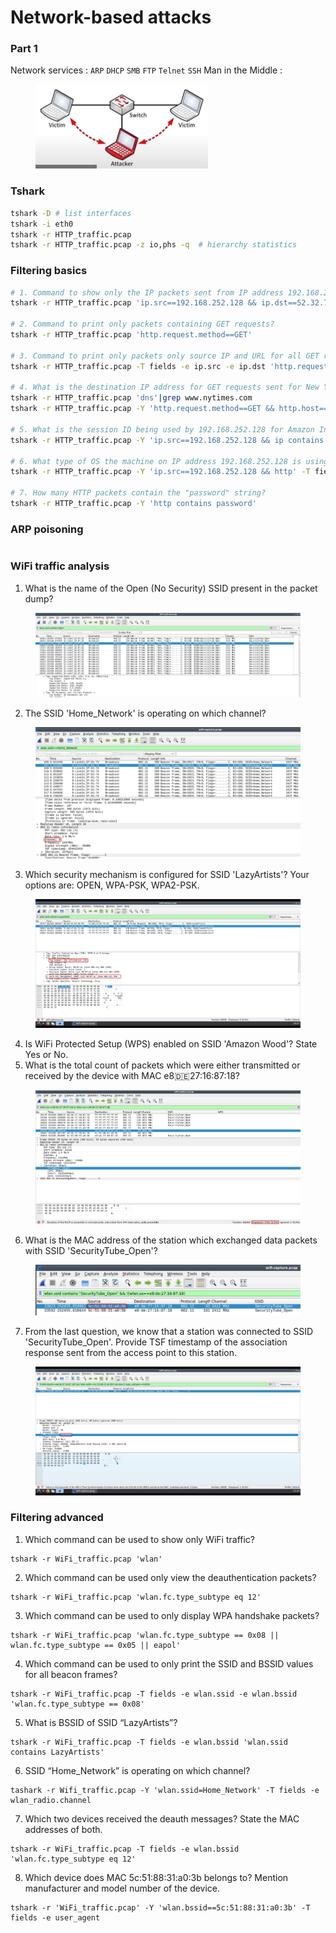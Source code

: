 # Network-based attacks

### Part 1

Network services : `ARP` `DHCP` `SMB` `FTP` `Telnet` `SSH` Man in the Middle :&#x20;

<figure><img src="../../.gitbook/assets/64.png" alt=""><figcaption></figcaption></figure>

### Tshark

```bash
tshark -D # list interfaces
tshark -i eth0
tshark -r HTTP_traffic.pcap
tshark -r HTTP_traffic.pcap -z io,phs -q  # hierarchy statistics
```

### Filtering basics

```bash
# 1. Command to show only the IP packets sent from IP address 192.168.252.128 to IP address 52.32.74.91?
tshark -r HTTP_traffic.pcap 'ip.src==192.168.252.128 && ip.dst==52.32.74.91'

# 2. Command to print only packets containing GET requests?
tshark -r HTTP_traffic.pcap 'http.request.method==GET'

# 3. Command to print only packets only source IP and URL for all GET request packets?
tshark -r HTTP_traffic.pcap -T fields -e ip.src -e ip.dst 'http.request.method==GET'

# 4. What is the destination IP address for GET requests sent for New York Times (www.nytimes.com)?
tshark -r HTTP_traffic.pcap 'dns'|grep www.nytimes.com
tshark -r HTTP_traffic.pcap -Y 'http.request.method==GET && http.host==www.nytimes.com' -T fields -e ip.dst

# 5. What is the session ID being used by 192.168.252.128 for Amazon India store (amazon.in)?
tshark -r HTTP_traffic.pcap -Y 'ip.src==192.168.252.128 && ip contains amazon.in' -T fields -e ip.dst -e http.cookie

# 6. What type of OS the machine on IP address 192.168.252.128 is using (i.e. Windows/Linux/MacOS/Solaris/Unix/BSD)? Bonus: Can you also guess the distribution/flavor?
tshark -r HTTP_traffic.pcap -Y 'ip.src==192.168.252.128 && http' -T fields -e ip.dst -e http.user_agent

# 7. How many HTTP packets contain the "password" string?
tshark -r HTTP_traffic.pcap -Y 'http contains password'
```

### ARP poisoning

```
```

### WiFi traffic analysis

1. What is the name of the Open (No Security) SSID present in the packet dump?

<figure><img src="../../.gitbook/assets/66.png" alt=""><figcaption></figcaption></figure>

2. The SSID 'Home\_Network' is operating on which channel?

<figure><img src="../../.gitbook/assets/65.png" alt=""><figcaption></figcaption></figure>

3. Which security mechanism is configured for SSID 'LazyArtists'? Your options are: OPEN, WPA-PSK, WPA2-PSK.

<figure><img src="../../.gitbook/assets/69.png" alt=""><figcaption></figcaption></figure>

4. Is WiFi Protected Setup (WPS) enabled on SSID 'Amazon Wood'? State Yes or No.
5. What is the total count of packets which were either transmitted or received by the device with MAC e8:de:27:16:87:18?

<figure><img src="../../.gitbook/assets/68.png" alt=""><figcaption></figcaption></figure>

6. What is the MAC address of the station which exchanged data packets with SSID 'SecurityTube\_Open'?

<figure><img src="../../.gitbook/assets/67.png" alt=""><figcaption></figcaption></figure>

7. From the last question, we know that a station was connected to SSID 'SecurityTube\_Open'. Provide TSF timestamp of the association response sent from the access point to this station.

<figure><img src="../../.gitbook/assets/70.png" alt=""><figcaption></figcaption></figure>

### Filtering advanced

1. Which command can be used to show only WiFi traffic?

```
tshark -r WiFi_traffic.pcap 'wlan'
```

2. Which command can be used only view the deauthentication packets?

```
tshark -r WiFi_traffic.pcap 'wlan.fc.type_subtype eq 12'
```

3. Which command can be used to only display WPA handshake packets?

```
tshark -r WiFi_traffic.pcap 'wlan.fc.type_subtype == 0x08 || wlan.fc.type_subtype == 0x05 || eapol'
```

4. Which command can be used to only print the SSID and BSSID values for all beacon frames?

```
tshark -r WiFi_traffic.pcap -T fields -e wlan.ssid -e wlan.bssid 'wlan.fc.type_subtype == 0x08'
```

5. What is BSSID of SSID “LazyArtists”?

```
tshark -r WiFi_traffic.pcap -T fields -e wlan.bssid 'wlan.ssid contains LazyArtists'
```

6. SSID “Home\_Network” is operating on which channel?

```
tashark -r Wifi_traffic.pcap -Y 'wlan.ssid=Home_Network' -T fields -e wlan_radio.channel
```

7. Which two devices received the deauth messages? State the MAC addresses of both.

```
tshark -r WiFi_traffic.pcap -T fields -e wlan.bssid 'wlan.fc.type_subtype eq 12'
```

8. Which device does MAC 5c:51:88:31:a0:3b belongs to? Mention manufacturer and model number of the device.

```
tshark -r 'WiFi_traffic.pcap' -Y 'wlan.bssid==5c:51:88:31:a0:3b' -T fields -e user_agent
```
